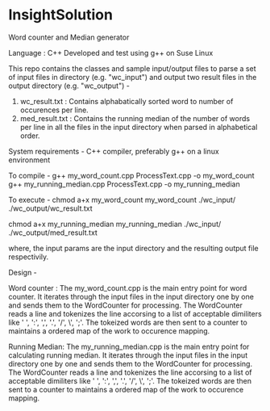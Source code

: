 # InsightSolution
Word counter and Median generator

Language : C++
Developed and test using g++ on Suse Linux  

This repo contains the classes and sample input/output files to parse a set of input files in directory (e.g. "wc_input") and output
two result files in the output directory (e.g. "wc_output") -
1) wc_result.txt : Contains alphabatically sorted word to number of occurences per line.
2) med_result.txt : Contains the running median of the number of words per line in all the files in the input directory when 
parsed in alphabetical order.

System requirements - 
C++ compiler, preferably g++ on a linux environment

To compile -
g++ my_word_count.cpp ProcessText.cpp -o my_word_count
g++ my_running_median.cpp ProcessText.cpp -o my_running_median

To execute -
chmod a+x my_word_count
my_word_count ./wc_input/ ./wc_output/wc_result.txt

chmod a+x my_running_median
my_running_median ./wc_input/ ./wc_output/med_result.txt

where, the input params are the input directory and the resulting output file respectivily.

Design -

Word counter : 
The my_word_count.cpp is the main entry point for word counter. It iterates through the input files in the input directory
one by one and sends them to the WordCounter for processing. The WordCounter reads a line and tokenizes the line accorsing to a list
of acceptable dimiliters like ' ', ':', ',', '.', '/', \\', ';'.
The tokeized words are then sent to a counter to maintains a ordered map of the work to occurence mapping.

Running Median:
The my_running_median.cpp is the main entry point for calculating running median. It iterates through the input files in the input directory
one by one and sends them to the WordCounter for processing. The WordCounter reads a line and tokenizes the line accorsing to a list
of acceptable dimiliters like ' ', ':', ',', '.', '/', \\', ';'.
The tokeized words are then sent to a counter to maintains a ordered map of the work to occurence mapping.
